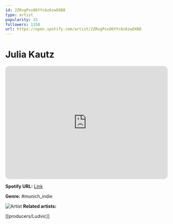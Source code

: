 ```yaml
---
id: 2ZRvgPsxO6YYc6z6zwOXB8
type: artist
popularity: 32
followers: 1158
url: https://open.spotify.com/artist/2ZRvgPsxO6YYc6z6zwOXB8
---
```

# Julia Kautz

<iframe style="border-radius:12px" src="https://open.spotify.com/embed/artist/2ZRvgPsxO6YYc6z6zwOXB8" width="100%" height="352" frameBorder="0" allowfullscreen="" allow="autoplay; clipboard-write; encrypted-media; fullscreen; picture-in-picture" loading="lazy"></iframe>

**Spotify URL:** [Link](https://open.spotify.com/artist/2ZRvgPsxO6YYc6z6zwOXB8)

**Genre:**  #munich_indie

![Artist](https://i.scdn.co/image/ab6761610000e5eb374bada248f19a2383d584f6)
**Related artists:**

[[producers/Ludvic]]
